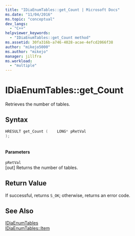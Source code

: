 ```yaml
---
title: "IDiaEnumTables::get_Count | Microsoft Docs"
ms.date: "11/04/2016"
ms.topic: "conceptual"
dev_langs: 
  - "C++"
helpviewer_keywords: 
  - "IDiaEnumTables::get_Count method"
ms.assetid: 30fa316b-a746-4028-acae-4efcd2066f38
author: "mikejo5000"
ms.author: "mikejo"
manager: jillfra
ms.workload: 
  - "multiple"
---
```

# IDiaEnumTables::get_Count
Retrieves the number of tables.  
  
## Syntax  
  
```C++  
HRESULT get_Count (    LONG* pRetVal  
);  
  
```  
  
#### Parameters  
 `pRetVal`  
 [out] Returns the number of tables.  
  
## Return Value  
 If successful, returns `S_OK`; otherwise, returns an error code.  
  
## See Also  
 [IDiaEnumTables](../../debugger/debug-interface-access/idiaenumtables.md)   
 [IDiaEnumTables::Item](../../debugger/debug-interface-access/idiaenumtables-item.md)